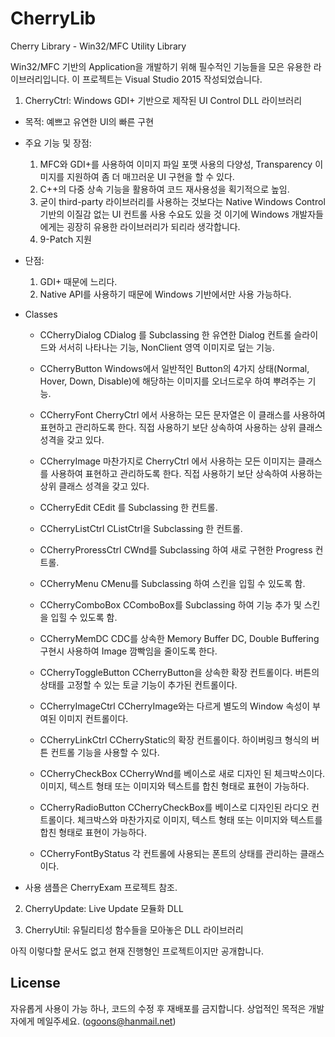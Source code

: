 CherryLib
=========

Cherry Library - Win32/MFC Utility Library

Win32/MFC 기반의 Application을 개발하기 위해 필수적인 기능들을 모은 유용한 라이브러리입니다. 
이 프로젝트는 Visual Studio 2015 작성되었습니다.

1. CherryCtrl: Windows GDI+ 기반으로 제작된 UI Control DLL 라이브러리

  - 목적: 예쁘고 유연한 UI의 빠른 구현
  
  - 주요 기능 및 장점: 
    1. MFC와 GDI+를 사용하여 이미지 파일 포맷 사용의 다양성, Transparency 이미지를 지원하여 좀 더 매끄러운 UI 구현을 할 수 있다.
    2. C++의 다중 상속 기능을 활용하여 코드 재사용성을 획기적으로 높임.
    3. 굳이 third-party 라이브러리를 사용하는 것보다는 Native Windows Control 기반의 이질감 없는 UI 컨트롤 사용 수요도 있을 것
    이기에 Windows 개발자들에게는 굉장히 유용한 라이브러리가 되리라 생각합니다.
    4. 9-Patch 지원

  - 단점: 
    1. GDI+ 때문에 느리다.
    2. Native API를 사용하기 때문에 Windows 기반에서만 사용 가능하다.
  
  - Classes
    - CCherryDialog
    CDialog 를 Subclassing 한 유연한 Dialog 컨트롤 슬라이드와 서서히 나타나는 기능, NonClient 영역 이미지로 덮는 기능.

    - CCherryButton
    Windows에서 일반적인 Button의 4가지 상태(Normal, Hover, Down, Disable)에 해당하는 이미지를 오너드로우 하여 뿌려주는 기능.

    - CCherryFont
    CherryCtrl 에서 사용하는 모든 문자열은 이 클래스를 사용하여 표현하고 관리하도록 한다.
    직접 사용하기 보단 상속하여 사용하는 상위 클래스 성격을 갖고 있다.

    - CCherryImage
    마찬가지로 CherryCtrl 에서 사용하는 모든 이미지는 클래스를 사용하여 표현하고 관리하도록 한다.
    직접 사용하기 보단 상속하여 사용하는 상위 클래스 성격을 갖고 있다.

    - CCherryEdit
    CEdit 를 Subclassing 한 컨트롤.

    - CCherryListCtrl
    CListCtrl을 Subclassing 한 컨트롤.

    - CCherryProressCtrl
    CWnd를 Subclassing 하여 새로 구현한 Progress 컨트롤.

    - CCherryMenu
    CMenu를 Subclassing 하여 스킨을 입힐 수 있도록 함.

    - CCherryComboBox
    CComboBox를 Subclassing 하여 기능 추가 및 스킨을 입힐 수 있도록 함.

    - CCherryMemDC
    CDC를 상속한 Memory Buffer DC, Double Buffering 구현시 사용하여 Image 깜빡임을 줄이도록 한다.

    - CCherryToggleButton
    CCherryButton을 상속한 확장 컨트롤이다. 버튼의 상태를 고정할 수 있는 토글 기능이 추가된 컨트롤이다.

    - CCherryImageCtrl
    CCherryImage와는 다르게 별도의 Window 속성이 부여된 이미지 컨트롤이다.

    - CCherryLinkCtrl
    CCherryStatic의 확장 컨트롤이다. 하이버링크 형식의 버튼 컨트롤 기능을 사용할 수 있다.

    - CCherryCheckBox
    CCherryWnd를 베이스로 새로 디자인 된 체크박스이다. 이미지, 텍스트 형태 또는 이미지와 텍스트를 합친 형태로 표현이 가능하다.

    - CCherryRadioButton
    CCherryCheckBox를 베이스로 디자인된 라디오 컨트롤이다. 체크박스와 마찬가지로 이미지, 텍스트 형태 또는 이미지와 텍스트를 합친 형태로 표현이 가능하다.

    - CCherryFontByStatus
    각 컨트롤에 사용되는 폰트의 상태를 관리하는 클래스이다.
    
  - 사용 샘플은 CherryExam 프로젝트 참조.

2. CherryUpdate: Live Update 모듈화 DLL

3. CherryUtil: 유틸리티성 함수들을 모아놓은 DLL 라이브러리

아직 이렇다할 문서도 없고 현재 진행형인 프로젝트이지만 공개합니다.

License
---------------------------------------------------
자유롭게 사용이 가능 하나, 코드의 수정 후 재배포를 금지합니다. 상업적인 목적은 개발자에게 메일주세요. (ogoons@hanmail.net)
